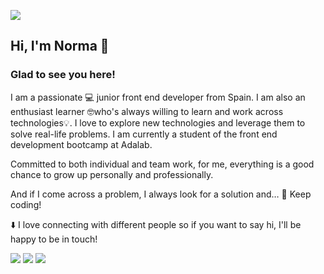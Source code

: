 
![](https://i.imgur.com/k7c83kk.jpg)


## Hi, I'm Norma 👋


### Glad to see you here!


I am a passionate 💻 junior front end developer from Spain. I am also an enthusiast learner 🤓who's always willing to learn and work across technologies💡. I love to explore new technologies and leverage them to solve real-life problems. I am currently a student of the front end development bootcamp at Adalab.

Committed to both individual and team work, for me, everything is a good chance to grow up personally and professionally. 

And if I come across a problem, I always look for a solution and… 🚀 Keep coding!


⬇️ I love connecting with different people so if you want to say hi, I'll be happy to be in touch!  

 [![](https://i.imgur.com/NjpqOjr.jpg)](https://www.instagram.com/normarivas__/)                [![](https://i.imgur.com/NfHqHjX.png)](https://www.linkedin.com/in/normarivas)                [![](https://i.imgur.com/yHHpcTR.png)](https://twitter.com/NormaRivas_)
     





